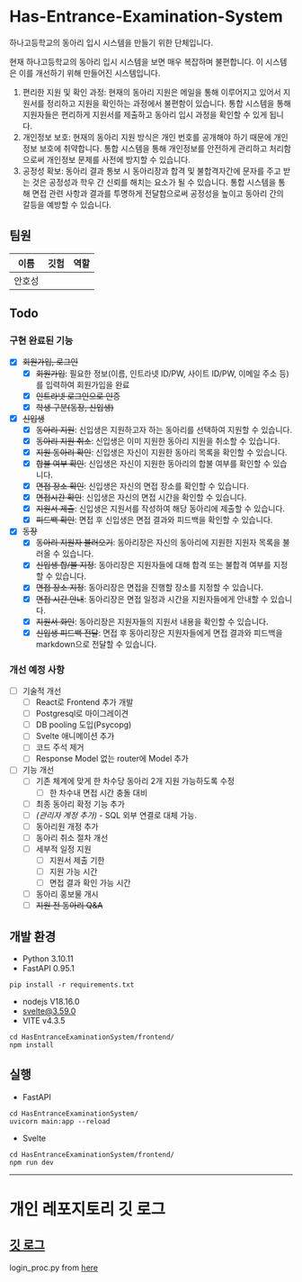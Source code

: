 # Has-Entrance-Examination-System

하나고등학교의 동아리 입시 시스템을 만들기 위한 단체입니다.

현재 하나고등학교의 동아리 입시 시스템을 보면 매우 복잡하며 불편합니다. 이 시스템은 이를 개선하기 위해 만들어진 시스템입니다.

1. 편리한 지원 및 확인 과정: 현재의 동아리 지원은 메일을 통해 이루어지고 있어서 지원서를 정리하고 지원을 확인하는 과정에서 불편함이 있습니다. 통합 시스템을 통해 지원자들은 편리하게 지원서를 제출하고 동아리 입시 과정을 확인할 수 있게 됩니다.
2. 개인정보 보호: 현재의 동아리 지원 방식은 개인 번호를 공개해야 하기 때문에 개인정보 보호에 취약합니다. 통합 시스템을 통해 개인정보를 안전하게 관리하고 처리함으로써 개인정보 문제를 사전에 방지할 수 있습니다.
3. 공정성 확보: 동아리 결과 통보 시 동아리장과 합격 및 불합격자간에 문자를 주고 받는 것은 공정성과 학우 간 신뢰를 해치는 요소가 될 수 있습니다. 통합 시스템을 통해 면접 관련 사항과 결과를 투명하게 전달함으로써 공정성을 높이고 동아리 간의 갈등을 예방할 수 있습니다.

## 팀원
| 이름 | 깃험 | 역할 |
|------|------|------|
|안호성|||

## Todo
### 구현 완료된 기능
- [x] ~~회원가입, 로그인~~
  - [x] ~~회원가입~~: 필요한 정보(이름, 인트라넷 ID/PW, 사이트 ID/PW, 이메일 주소 등)를 입력하여 회원가입을 완료
  - [x] ~~인트라넷 로그인으로 인증~~
  - [x] ~~학생 구분(동장, 신입생)~~
- [x] ~~신입생~~
  - [x] ~~동아리 지원~~: 신입생은 지원하고자 하는 동아리를 선택하여 지원할 수 있습니다.
  - [x] ~~동아리 지원 취소~~: 신입생은 이미 지원한 동아리 지원을 취소할 수 있습니다.
  - [x] ~~지원 동아리 확인~~: 신입생은 자신이 지원한 동아리 목록을 확인할 수 있습니다.
  - [x] ~~합불 여부 확인~~: 신입생은 자신이 지원한 동아리의 합불 여부를 확인할 수 있습니다.
  - [x] ~~면접 장소 확인~~: 신입생은 자신의 면접 장소를 확인할 수 있습니다.
  - [x] ~~면접시간 확인~~: 신입생은 자신의 면접 시간을 확인할 수 있습니다.
  - [x] ~~지원서 제출~~: 신입생은 지원서를 작성하여 해당 동아리에 제출할 수 있습니다.
  - [x] ~~피드백 확인~~: 면접 후 신입생은 면접 결과와 피드백을 확인할 수 있습니다.
- [x] ~~동장~~
  - [x] ~~동아리 지원자 불러오기~~: 동아리장은 자신의 동아리에 지원한 지원자 목록을 불러올 수 있습니다.
  - [x] ~~신입생 합/불 지정~~: 동아리장은 지원자들에 대해 합격 또는 불합격 여부를 지정할 수 있습니다.
  - [x] ~~면접 장소 지정~~: 동아리장은 면접을 진행할 장소를 지정할 수 있습니다.
  - [x] ~~면접 시간 안내~~: 동아리장은 면접 일정과 시간을 지원자들에게 안내할 수 있습니다.
  - [x] ~~지원서 화인~~: 동아리장은 지원자들의 지원서 내용을 확인할 수 있습니다.
  - [x] ~~신입생 피드백 전달~~: 면접 후 동아리장은 지원자들에게 면접 결과와 피드백을 markdown으로 전달할 수 있습니다.

### 개선 예정 사항
- [ ] 기술적 개선
  - [ ] React로 Frontend 추가 개발
  - [ ] Postgresql로 마이그레이견
  - [ ] DB pooling 도입(Psycopg)
  - [ ] Svelte 애니메이션 추가
  - [ ] 코드 주석 제거
  - [ ] Response Model 없는 router에 Model 추가
- [ ] 기능 개선
  - [ ] 기존 체계에 맞게 한 차수당 동아리 2개 지원 가능하도록 수정
    - [ ] 한 차수내 면접 시간 충돌 대비
  - [ ] 최종 동아리 확정 기능 추가
  - [ ] *(관리자 계정 추가)* - SQL 외부 연결로 대체 가능.
  - [ ] 동아리원 개정 추가
  - [ ] 동아리 취소 절차 개선
  - [ ] 세부적 일정 지원
    - [ ] 지원서 제출 기한
    - [ ] 지원 가능 시간
    - [ ] 면접 결과 확인 가능 시간
  - [ ] 동아리 홍보물 개시
  - [ ] ~~지원 전 동아리 Q&A~~

## 개발 환경

* Python 3.10.11
* FastAPI 0.95.1
```
pip install -r requirements.txt
```
* nodejs V18.16.0
* svelte@3.59.0
* VITE v4.3.5
```
cd HasEntranceExaminationSystem/frontend/
npm install
```

## 실행

* FastAPI
```
cd HasEntranceExaminationSystem/
uvicorn main:app --reload
```
* Svelte

```
cd HasEntranceExaminationSystem/frontend/
npm run dev
```
---
# 개인 레포지토리 깃 로그

[깃 로그](https://github.com/BetaTester772/HasEntranceExaminationSystem-Public/blob/master/git-log.txt)
---
login_proc.py from [here](https://github.com/BetaTester772/ExamVenueInquirySystem/blob/main/login_proc.py)
